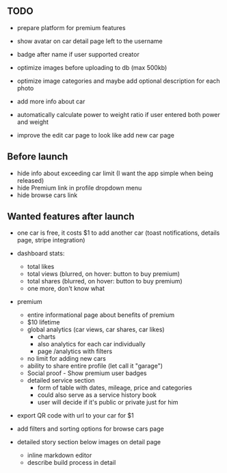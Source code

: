## TODO

- prepare platform for premium features

- show avatar on car detail page left to the username

- badge after name if user supported creator

- optimize images before uploading to db (max 500kb)

- optimize image categories and maybe add optional description for each photo

- add more info about car

- automatically calculate power to weight ratio if user entered both power and weight

- improve the edit car page to look like add new car page

## Before launch

- hide info about exceeding car limit (I want the app simple when being released)
- hide Premium link in profile dropdown menu
- hide browse cars link

## Wanted features after launch

- one car is free, it costs $1 to add another car (toast notifications, details page, stripe integration)

- dashboard stats:

  - total likes
  - total views (blurred, on hover: button to buy premium)
  - total shares (blurred, on hover: button to buy premium)
  - one more, don't know what

- premium

  - entire informational page about benefits of premium
  - $10 lifetime
  - global analytics (car views, car shares, car likes)
    - charts
    - also analytics for each car individually
    - page /analytics with filters
  - no limit for adding new cars
  - ability to share entire profile (let call it "garage")
  - Social proof - Show premium user badges
  - detailed service section
    - form of table with dates, mileage, price and categories
    - could also serve as a service history book
    - user will decide if it's public or private just for him

- export QR code with url to your car for $1

- add filters and sorting options for browse cars page

- detailed story section below images on detail page
  - inline markdown editor
  - describe build process in detail
